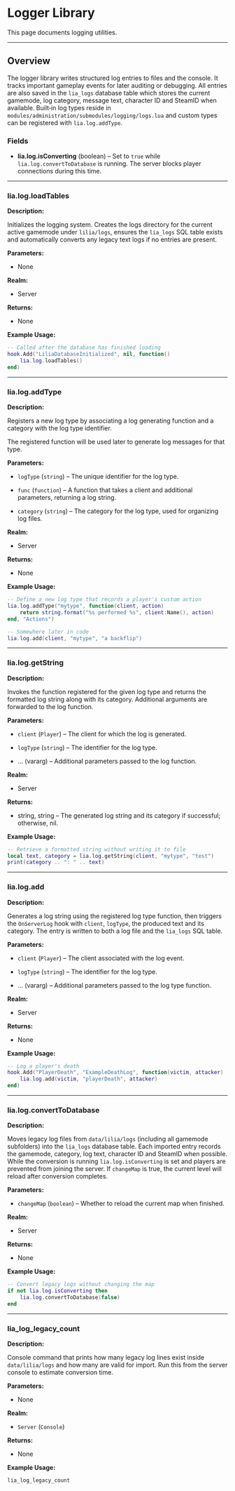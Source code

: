 # Logger Library

This page documents logging utilities.

---

## Overview

The logger library writes structured log entries to files and the console. It
tracks important gameplay events for later auditing or debugging. All entries are
also saved in the `lia_logs` database table which stores the current gamemode,
log category, message text, character ID and SteamID when available.
Built‑in log types reside in
`modules/administration/submodules/logging/logs.lua` and custom types can be
registered with `lia.log.addType`.

### Fields

* **lia.log.isConverting** (boolean) – Set to `true` while
  `lia.log.convertToDatabase` is running. The server blocks player connections
  during this time.

---

### lia.log.loadTables

**Description:**

Initializes the logging system. Creates the logs directory for the current
active gamemode under `lilia/logs`, ensures the `lia_logs` SQL table exists and
automatically converts any legacy text logs if no entries are present.

**Parameters:**

* None


**Realm:**

* Server


**Returns:**

* None


**Example Usage:**

```lua
-- Called after the database has finished loading
hook.Add("LiliaDatabaseInitialized", nil, function()
    lia.log.loadTables()
end)
```

---

### lia.log.addType

**Description:**

Registers a new log type by associating a log generating function and a category with the log type identifier.

The registered function will be used later to generate log messages for that type.

**Parameters:**

* `logType` (`string`) – The unique identifier for the log type.


* `func` (`function`) – A function that takes a client and additional parameters, returning a log string.


* `category` (`string`) – The category for the log type, used for organizing log files.


**Realm:**

* Server


**Returns:**

* None


**Example Usage:**

```lua
-- Define a new log type that records a player's custom action
lia.log.addType("mytype", function(client, action)
    return string.format("%s performed %s", client:Name(), action)
end, "Actions")

-- Somewhere later in code
lia.log.add(client, "mytype", "a backflip")
```

---

### lia.log.getString

**Description:**

Invokes the function registered for the given log type and returns the formatted
log string along with its category. Additional arguments are forwarded to the log
function.

**Parameters:**

* `client` (`Player`) – The client for which the log is generated.


* `logType` (`string`) – The identifier for the log type.


* ... (vararg) – Additional parameters passed to the log function.


**Realm:**

* Server


**Returns:**

* string, string – The generated log string and its category if successful; otherwise, nil.


**Example Usage:**

```lua
-- Retrieve a formatted string without writing it to file
local text, category = lia.log.getString(client, "mytype", "test")
print(category .. ": " .. text)
```

---

### lia.log.add

**Description:**

Generates a log string using the registered log type function, then triggers the
`OnServerLog` hook with `client`, `logType`, the produced text and its category.
The entry is written to both a log file and the `lia_logs` SQL table.

**Parameters:**

* `client` (`Player`) – The client associated with the log event.


* `logType` (`string`) – The identifier for the log type.


* ... (vararg) – Additional parameters passed to the log type function.


**Realm:**

* Server


**Returns:**

* None


**Example Usage:**

```lua
-- Log a player's death
hook.Add("PlayerDeath", "ExampleDeathLog", function(victim, attacker)
    lia.log.add(victim, "playerDeath", attacker)
end)
```

---

### lia.log.convertToDatabase

**Description:**

Moves legacy log files from `data/lilia/logs` (including all gamemode subfolders)
into the `lia_logs` database table. Each imported entry records the gamemode,
category, log text, character ID and SteamID when possible.
While the conversion is running `lia.log.isConverting` is set and players are
prevented from joining the server. If `changeMap` is true, the current level will
reload after conversion completes.

**Parameters:**

* `changeMap` (`boolean`) – Whether to reload the current map when finished.

**Realm:**

* Server

**Returns:**

* None

**Example Usage:**

```lua
-- Convert legacy logs without changing the map
if not lia.log.isConverting then
    lia.log.convertToDatabase(false)
end
```

---

### lia_log_legacy_count

**Description:**

Console command that prints how many legacy log lines exist inside
`data/lilia/logs` and how many are valid for import. Run this from the server
console to estimate conversion time.

**Parameters:**

* None

**Realm:**

* `Server` (`Console`)

**Returns:**

* None

**Example Usage:**

```bash
lia_log_legacy_count
```
